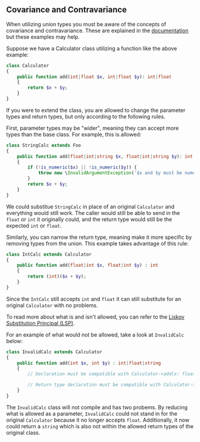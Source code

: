 ## Covariance and Contravariance

When utilizing union types you must be aware of the concepts of covariance and contravariance. These are explained in the [documentation](https://www.php.net/manual/en/language.oop5.variance.php) but these examples may help.

Suppose we have a Calculator class utilizing a function like the above example:

```php
class Calculator
{
    public function add(int|float $x, int|float $y): int|float
    {
        return $x + $y;
    }
}
```

If you were to extend the class, you are allowed to change the parameter types and return types, but only according to the following rules.

First, parameter types may be "wider", meaning they can accept more types than the base class. For example, this is allowed:

```php
class StringCalc extends Foo
{
    public function add(float|int|string $x, float|int|string $y): int|float
    {
        if (!is_numeric($x) || !is_numeric($y)) {
            throw new \InvalidArgumentException('$x and $y must be numeric');
        }
        return $x + $y;
    }
}
```

We could substitue `StringCalc` in place of an original `Calculator` and everything would still work. The caller would still be able to send in the `float` or `int` it originally could, and the return type would still be the expected `int` or `float`.

Similarly, you can narrow the return type, meaning make it more specific by removing types from the union. This example takes advantage of this rule:

```php
class IntCalc extends Calculator
{
    public function add(float|int $x, float|int $y) : int
    {
        return (int)($x + $y);
    }
}
```

Since the `IntCalc` still accepts `int` and `float` it can still substitute for an original `Calculator` with no problems.

To read more about what is and isn't allowed, you can refer to the [Liskov Substitution Principal (LSP)](https://en.wikipedia.org/wiki/Liskov_substitution_principle).

For an example of what would not be allowed, take a look at `InvalidCalc` below:

```php
class InvalidCalc extends Calculator
{
    public function add(int $x, int $y) : int|float|string
    {
        // Declaration must be compatible with Calculator->add(x: float|int, y: float|int)

        // Return type declaration must be compatible with Calculator->add(x: float|int, y: float|int) : float|int
    }
}
```

The `InvalidCalc` class will not compile and has two probems. By reducing what is allowed as a parameter, `InvalidCalc` could not stand in for the original `Calculator` because it no longer accepts `float`. Additionally, it now could return a `string` which is also not within the allowed return types of the original class. 
